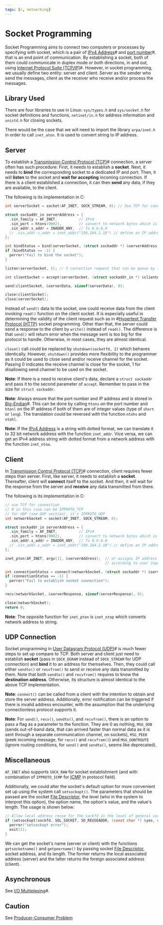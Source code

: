 ```yaml
---
tags: [c, networking]
---
```


# Socket Programming

Socket Programming aims to connect two computers or processes by specifying with
socket, which is a pair of [IPv4 Address](202206151453.md)# and
[port number](202206151841.md)#, that is an end point of communication. By
establishing a socket, both of them could communicate in duplex mode or both
directions, in and out, using [Internet Protocol Suite (TCP/IP)](202206151238.md)#.
However, in socket programming, we usually define two entity: server and client.
Server as the sender who send the messages, client as the receiver who receive
and/or process the messages.

## Library Used

There are four libraries to use in Linux: `sys/types.h` and `sys/socket.h` for
socket definitions and functions, `netinet/in.h` for address information and
`unistd.h` for closing sockets.

There would be the case that we will need to import the library `arpa/inet.h` in
order to call `inet_aton`. It is used to convert string to IP address.

## Server

To establish a [Transmission Control Protocol (TCP)](202206151232.md)#
connection, a server often has such procedure: First, it needs to establish a
**socket**. Next, it needs to **bind** the corresponding socket to a dedicated
IP and port. Then, it will **listen** to the socket and **wait for accepting**
incoming connection. If there is a client established a connection, it can then
**send** any data, if they are available, to the client.

The following is its implementation in C:
```c
int serverSocket = socket(AF_INET, SOCK_STREAM, 0); // Use TCP for connection

struct sockaddr_in serverAddress = {
  .sin_family = AF_INET,          // IPv4
  .sin_port = htons(9002),        // convert to network bytes which is big-endian
  .sin_addr.s_addr = INADDR_ANY,  // To 0.0.0.0
  // .sin_addr.s_addr = inet_addr("198.164.2.10") // define an IP address instead of INADDR_ANY
};

int bindStatus = bind(serverSocket, (struct sockaddr *) &serverAddress, sizeof(serverAddress));
if (bindStatus == -1) {
  perror("Fail to bind the socket");
}

listen(serverSocket, 5); // 5 connection request that can be queue by the system for the socket

int clientSocket = accept(serverSocket, (struct sockaddr_in *) &clientAddress, sizeof(clientAddress));

send(clientSocket, &serverData, sizeof(serverData), 0);

close(clientSocket);
close(serverSocket);
```

Instead of `send()` data to the socket, one could receive data from the client
invoking `read()` function on the client socket. It is especially useful in
determining the validity of the client request such as in
#[Hypertext Transfer Protocol (HTTP)](202202211439.md) socket programming. Other
than that, the server could send a response to the client by `write()` instead
of `read()`. The difference is that `send()` will return error when the message
sent is too big for the protocol to handle. Otherwise, in most cases, they are
almost identical.

`close()` call could be replaced by `shutdown(socketfd, 2)` which behaves
identically. However, `shutdown()` provides more flexibility to the programmer
as it could be used to close send and/or receive channel for the socket. Passing
0 indicates the receive channel is close for the socket, 1 for disallowing send
channel to be used on the socket.

**Note**: If there is a need to receive client's data, declare a `struct
sockaddr` and pass it to the second parameter of `accept`. Remember to pass in
the size for `struct sockaddr`.

**Note**: Always ensure that the port number and IP address and is stored in
[Big-Endian](202202220906.md)#. This can be done by calling `htons` on the port
number and `htonl` on the IP address if both of them are of integer values (type
of `short` or `long`). The translation could be reversed with the function
`ntohs` and `ntohl`.

**Note**: If the [IPv4 Address](202206151453.md) is a string with dotted format,
we can translate it to 32 bit network address with the function `inet_addr`.
Vice versa, we can get an IPv4 address string with dotted format from a network
address with the function `inet_ntoa`.

## Client

In [Transmission Control Protocol (TCP)](202206151232.md)# connection, client
requires fewer steps than server. First, like server, it needs to establish a
**socket**. Thereafter, client will **connect** itself to the socket. And then,
it will wait for the response from the server and **receive** any data
transmitted from there.

The following is its implementation in C:
```c
// use TCP for connection
// 0 in this case can be IPPROTO_TCP
// for UDP (see UDP section), it's IPPROTO_UDP
int networkSocket = socket(AF_INET, SOCK_STREAM, 0);

struct sockaddr_in serverAddress = {
  .sin_family = AF_INET,          // IPv4
  .sin_port = htons(9002),        // convert to network bytes which is big-endian
  .sin_addr.s_addr = INADDR_ANY,  // To 0.0.0.0
  // .sin_addr.s_addr = inet_addr("198.164.2.10") // define an IP address instead of INADDR_ANY
};

inet_pton(AF_INET, argv[1], &serverAddress);  // or assigns IP address
                                              // according to user input

int connectionStatus = connect(networkSocket, (struct sockaddr *) &serverAddress, sizeof(serverAddress));
if (connectionStatus == -1) {
  perror("Fail to establish socket connection");
}

recv(networkSocket, &serverResponse, sizeof(serverResponse), 0);

close(networkSocket);
return 0;
```

**Note**: The opposite function for `inet_pton` is `inet_ntop` which converts
network address to string.

## UDP Connection

Socket programming in [User Datagram Protocol (UDP)](202206151759.md)# is much
fewer steps to set up compare to TCP. Both server and client just need to
establish **socket** (pass in `SOCK_DGRAM` instead of `SOCK_STREAM` for UDP
connection) and **bind** it to an address for themselves. Then, they could call
either `sendto()` or `recvfrom()` to send or receive any data transmitted by
them. Note that both `sendto()` and `recvfrom()` requires to know the
**destination address**. Otherwise, its structure is almost identical to the
above TCP implementation.

**Note**: `connect()` can be called from a client with the intention to obtain
and store the server address. Additionally, error notification can be triggered
if there is invalid address encounter, with the assumption that the underlying
connectionless protocol supports it.

**Note**: For `send()`, `recv()`, `sendto()`, and `recvfrom()`, there is an
option to pass a flag as a parameter to the function. They are 0 as nothing,
`MSG_OOB` (sends out-of-band data, that can arrived faster than normal data as
it is sent through a separate communication channel, on sockets), `MSG_PEEK`
(peek incoming message, for `recv()` and `recvfrom()`) and `MSG_DONTROUTE`
(ignore routing conditions, for `send()` and `sendto()`, seems like deprecated).

## Miscellaneous

`AF_INET` also supports `SOCK_RAW` for socket establishment (and with
combination of `IPPROTO_ICMP` for [ICMP](202209270927.md) in protocol field).

Additionally, we could alter the socket's default option for more convenient set
up using the system call `setsockopt()`. The parameters that should be passed
are the socket [File Descriptor](202210172248.md), the level (who in the system
to interpret this option), the option name, the option's value, and the value's
length. The usage is shown below:

```c
// Allow local address reuse for the sockfd in the level of general socket code
if (setsockopt(sockfd, SOL_SOCKET, SO_REUSEADDR, (const char *) &yes, sizeof(yes)) == -1) {
  perror("setsockopt error");
  exit(1);
}
```

We can get the socket's name (server or client) with the functions
`getsocketname()` and `getpeername()` by passing socket [File Descriptor](202210172248.md),
socket address, and its length. The former returns the local associated address
(server) and the latter returns the foreign associated address (client).

## Asynchronous

See [I/O Multiplexing](202212250946.md)#.

## Caution

See [Producer-Consumer Problem](202201301240.md)
